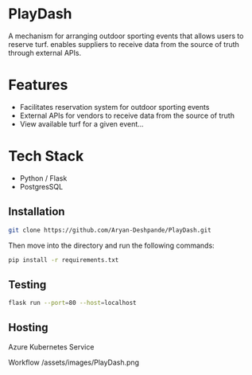 # PlayDash
A mechanism for arranging outdoor sporting events that allows users to reserve turf. enables suppliers to receive data from the source of truth through external APIs.

# Features
- Facilitates reservation system for outdoor sporting events
- External APIs for vendors to receive data from the source of truth
- View available turf for a given event...

# Tech Stack
- Python / Flask
- PostgresSQL

## Installation 
```sh
git clone https://github.com/Aryan-Deshpande/PlayDash.git
```
Then move into the directory and run the following commands:
```sh
pip install -r requirements.txt
```

## Testing
```sh
flask run --port=80 --host=localhost
```

## Hosting

Azure Kubernetes Service

Workflow
/assets/images/PlayDash.png

